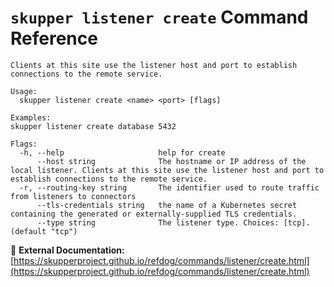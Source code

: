 # `skupper listener create` Command Reference

```
Clients at this site use the listener host and port to establish connections to the remote service.

Usage:
  skupper listener create <name> <port> [flags]

Examples:
skupper listener create database 5432

Flags:
  -h, --help                     help for create
      --host string              The hostname or IP address of the local listener. Clients at this site use the listener host and port to establish connections to the remote service.
  -r, --routing-key string       The identifier used to route traffic from listeners to connectors
      --tls-credentials string   the name of a Kubernetes secret containing the generated or externally-supplied TLS credentials.
      --type string              The listener type. Choices: [tcp]. (default "tcp")
```

🔗 **External Documentation:** [https://skupperproject.github.io/refdog/commands/listener/create.html](https://skupperproject.github.io/refdog/commands/listener/create.html)

